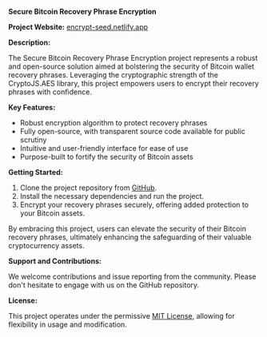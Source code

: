 **Secure Bitcoin Recovery Phrase Encryption** 

**Project Website:** [encrypt-seed.netlify.app](https://encrypt-seed.netlify.app/)

**Description:**

The Secure Bitcoin Recovery Phrase Encryption project represents a robust and open-source solution aimed at bolstering the security of Bitcoin wallet recovery phrases. Leveraging the cryptographic strength of the CryptoJS.AES library, this project empowers users to encrypt their recovery phrases with confidence.

**Key Features:**

- Robust encryption algorithm to protect recovery phrases
- Fully open-source, with transparent source code available for public scrutiny
- Intuitive and user-friendly interface for ease of use
- Purpose-built to fortify the security of Bitcoin assets

**Getting Started:**

1. Clone the project repository from [GitHub](https://github.com/zackha/encrypt-seed).
2. Install the necessary dependencies and run the project.
3. Encrypt your recovery phrases securely, offering added protection to your Bitcoin assets.

By embracing this project, users can elevate the security of their Bitcoin recovery phrases, ultimately enhancing the safeguarding of their valuable cryptocurrency assets.

**Support and Contributions:**

We welcome contributions and issue reporting from the community. Please don't hesitate to engage with us on the GitHub repository.

**License:**

This project operates under the permissive [MIT License](LICENSE), allowing for flexibility in usage and modification.
